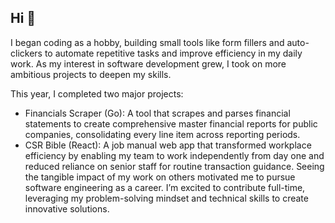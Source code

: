 ## Hi 👋
I began coding as a hobby, building small tools like form fillers and auto-clickers to automate repetitive tasks and improve efficiency in my daily work. As my interest in software development grew, I took on more ambitious projects to deepen my skills.

This year, I completed two major projects:

- Financials Scraper (Go): A tool that scrapes and parses financial statements to create comprehensive master financial reports for public companies, consolidating every line item across reporting periods.
- CSR Bible (React): A job manual web app that transformed workplace efficiency by enabling my team to work independently from day one and reduced reliance on senior staff for routine transaction guidance.
Seeing the tangible impact of my work on others motivated me to pursue software engineering as a career. I’m excited to contribute full-time, leveraging my problem-solving mindset and technical skills to create innovative solutions.
<!--
**odinhong/odinhong** is a ✨ _special_ ✨ repository because its `README.md` (this file) appears on your GitHub profile.

Here are some ideas to get you started:

- 🔭 I’m currently working on ...
- 🌱 I’m currently learning ...
- 👯 I’m looking to collaborate on ...
- 🤔 I’m looking for help with ...
- 💬 Ask me about ...
- 📫 How to reach me: ...
- 😄 Pronouns: ...
- ⚡ Fun fact: ...
-->
